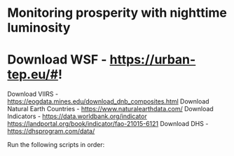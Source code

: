 # Monitoring prosperity with nighttime luminosity

# Download WSF - https://urban-tep.eu/#!
Download VIIRS - https://eogdata.mines.edu/download_dnb_composites.html
Download Natural Earth Countries - https://www.naturalearthdata.com/
Download Indicators - 	https://data.worldbank.org/indicator
			https://landportal.org/book/indicator/fao-21015-6121
Download DHS - https://dhsprogram.com/data/

Run the following scripts in order:
